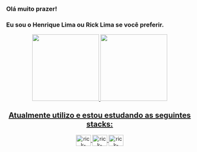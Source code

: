 ### Olá muito prazer! 
### Eu sou o Henrique Lima ou Rick Lima se você preferir.

<div align="center">
  <a href="https://github.com/henrikesilva">
  <img height="180em" src="https://github-readme-stats.vercel.app/api?username=henrikesilva&show_icons=true&theme=radical&include_all_commits=true&count_private=true"/>
  <img height="180em" src="https://github-readme-stats.vercel.app/api/top-langs/?username=henrikesilva&layout=compact&langs_count=7&theme=radical"/>
</div>

<div align="center" style="font-weight: bold; font-size: 20px"><br>
  Atualmente utilizo e estou estudando as seguintes stacks:
</div>

<div align="center" style="display: inline_block"><br>
  <img align="center" alt="rick-CSS" height="30" width="40" src="https://cdn.jsdelivr.net/gh/devicons/devicon/icons/angularjs/angularjs-original.svg">
  <img align="center" alt="rick-Csharp" height="30" width="40" src="https://cdn.jsdelivr.net/gh/devicons/devicon/icons/dotnetcore/dotnetcore-original.svg">
  <img align="center" alt="rick-Csharp" height="30" width="40"  src="https://cdn.jsdelivr.net/gh/devicons/devicon/icons/kubernetes/kubernetes-plain.svg">
</div>
